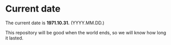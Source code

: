 # Current date

The current date is **1971.10.31.** (YYYY.MM.DD.)

This repository will be good when the world ends, so we will know how long it lasted.